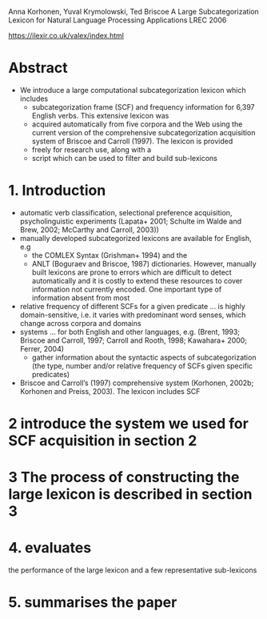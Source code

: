Anna Korhonen, Yuval Krymolowski, Ted Briscoe
A Large Subcategorization Lexicon for Natural Language Processing Applications
LREC 2006

https://ilexir.co.uk/valex/index.html

# Abstract

* We introduce a large computational subcategorization lexicon which includes
  * subcategorization frame (SCF) and frequency information for 6,397 English
    verbs. This extensive lexicon was
  * acquired automatically from five corpora and the Web using the current
    version of the comprehensive subcategorization acquisition system of
    Briscoe and Carroll (1997). The lexicon is provided
  * freely for research use, along with a
  * script which can be used to filter and build sub-lexicons

# 1. Introduction

* automatic verb classification, selectional preference acquisition,
  psycholinguistic experiments
  (Lapata+ 2001; Schulte im Walde and Brew, 2002; McCarthy and Carroll, 2003))
* manually developed subcategorized lexicons are available for English, e.g
  * the COMLEX Syntax (Grishman+ 1994) and the
  * ANLT (Boguraev and Briscoe, 1987) dictionaries. However, manually built
    lexicons are prone to errors which are difficult to detect automatically
    and it is costly to extend these resources to cover information not
    currently encoded. One important type of information absent from most
* relative frequency of different SCFs for a given predicate ... is highly
  domain-sensitive, i.e. it varies with predominant word senses, which change
  across corpora and domains
* systems ... for both English and other languages, e.g. (Brent, 1993; Briscoe
  and Carroll, 1997; Carroll and Rooth, 1998; Kawahara+ 2000; Ferrer, 2004)
  * gather information about the syntactic aspects of subcategorization (the
    type, number and/or relative frequency of SCFs given specific predicates)
* Briscoe and Carroll’s (1997) comprehensive system
  (Korhonen, 2002b; Korhonen and Preiss, 2003). The lexicon includes SCF

# 2 introduce the system we used for SCF acquisition in section 2

# 3 The process of constructing the large lexicon is described in section 3

# 4.  evaluates

the performance of the large lexicon and a few representative sub-lexicons

# 5. summarises the paper
